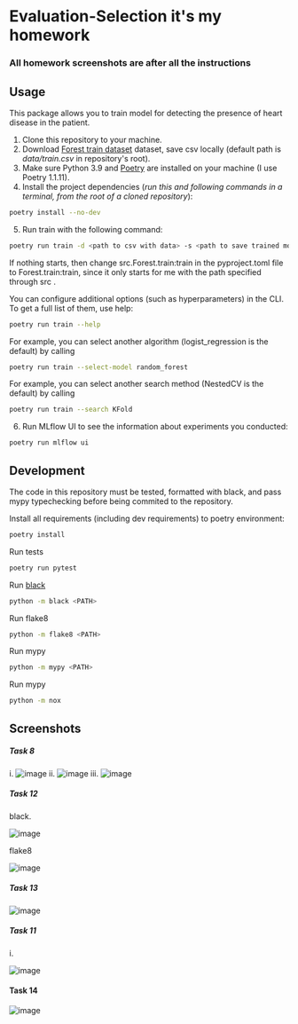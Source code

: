 # Evaluation-Selection it's my homework

### All homework screenshots are after all the instructions

## Usage
This package allows you to train model for detecting the presence of heart disease in the patient.
1. Clone this repository to your machine.
2. Download [Forest train dataset](https://www.kaggle.com/competitions/forest-cover-type-prediction) dataset, save csv locally (default path is *data/train.csv* in repository's root).
3. Make sure Python 3.9 and [Poetry](https://python-poetry.org/docs/) are installed on your machine (I use Poetry 1.1.11).
4. Install the project dependencies (*run this and following commands in a terminal, from the root of a cloned repository*):
```sh
poetry install --no-dev
```
5. Run train with the following command:
```sh
poetry run train -d <path to csv with data> -s <path to save trained model>
```

If nothing starts, then change src.Forest.train:train in the pyproject.toml file to Forest.train:train, since it only starts for me with the path specified through src .

You can configure additional options (such as hyperparameters) in the CLI. To get a full list of them, use help:
```sh
poetry run train --help
```
For example, you can select another algorithm (logist_regression is the default) by calling
```sh
poetry run train --select-model random_forest
```
For example, you can select another search method (NestedCV is the default) by calling
```sh
poetry run train --search KFold
```
6. Run MLflow UI to see the information about experiments you conducted:
```sh
poetry run mlflow ui
```

## Development

The code in this repository must be tested, formatted with black, and pass mypy typechecking before being commited to the repository.

Install all requirements (including dev requirements) to poetry environment:
```sh
poetry install
```
Run tests 
```sh
poetry run pytest
```
Run [black](https://github.com/psf/black)
```sh
python -m black <PATH>
```
Run flake8 
```sh
python -m flake8 <PATH>
```
Run mypy 
```sh
python -m mypy <PATH>
```
Run mypy 
```sh
python -m nox
```

## Screenshots
##### Task 8
i.
![image](https://user-images.githubusercontent.com/20214519/167739977-adcb2a9d-d227-4231-8804-a732fd655166.png)
ii.
![image](https://user-images.githubusercontent.com/20214519/167740444-4d0c5129-f430-497f-a209-a0039eea3456.png)
iii.
![image](https://user-images.githubusercontent.com/20214519/167740764-5677aef4-08d0-4b56-a51f-06844353e19c.png)

##### Task 12
black.

![image](https://user-images.githubusercontent.com/20214519/167741338-394bc7d5-7b0d-48c6-83c5-92df6b44af0a.png)

flake8

![image](https://user-images.githubusercontent.com/20214519/167743271-d209c713-178e-4b90-a4b2-f444f26f3b36.png)

##### Task 13

![image](https://user-images.githubusercontent.com/20214519/167866782-ecad80d1-f059-4585-809d-4d150693fd66.png)

##### Task 11
i.

![image](https://user-images.githubusercontent.com/20214519/167869433-7de97622-9f99-47b0-9ae7-c75449d4f914.png)

#### Task 14

![image](https://user-images.githubusercontent.com/20214519/167873511-1024dc0b-e874-42a1-90b5-2351faba7d90.png)

